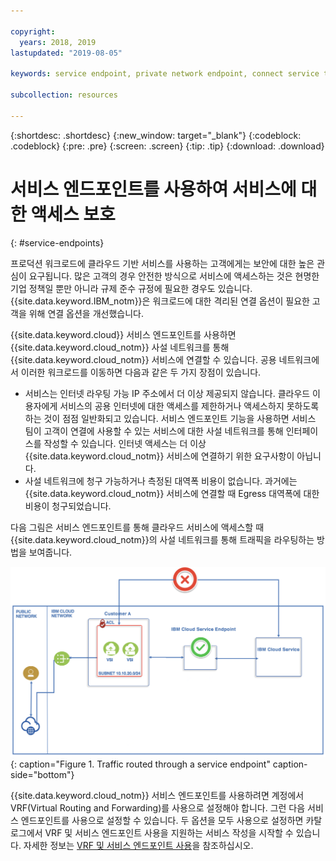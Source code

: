 ```yaml
---

copyright:
  years: 2018, 2019
lastupdated: "2019-08-05"

keywords: service endpoint, private network endpoint, connect service to private network

subcollection: resources

---
```


{:shortdesc: .shortdesc}
{:new_window: target="_blank"}
{:codeblock: .codeblock}
{:pre: .pre}
{:screen: .screen}
{:tip: .tip}
{:download: .download}

# 서비스 엔드포인트를 사용하여 서비스에 대한 액세스 보호
{: #service-endpoints}

프로덕션 워크로드에 클라우드 기반 서비스를 사용하는 고객에게는 보안에 대한 높은 관심이 요구됩니다. 많은 고객의 경우 안전한 방식으로 서비스에 액세스하는 것은 현명한 기업 정책일 뿐만 아니라 규제 준수 규정에 필요한 경우도 있습니다. {{site.data.keyword.IBM_notm}}은 워크로드에 대한 격리된 연결 옵션이 필요한 고객을 위해 연결 옵션을 개선했습니다. 

{{site.data.keyword.cloud}} 서비스 엔드포인트를 사용하면 {{site.data.keyword.cloud_notm}} 사설 네트워크를 통해 {{site.data.keyword.cloud_notm}} 서비스에 연결할 수 있습니다. 공용 네트워크에서 이러한 워크로드를 이동하면 다음과 같은 두 가지 장점이 있습니다.

* 서비스는 인터넷 라우팅 가능 IP 주소에서 더 이상 제공되지 않습니다. 클라우드 이용자에게 서비스의 공용 인터넷에 대한 액세스를 제한하거나 액세스하지 못하도록 하는 것이 점점 일반화되고 있습니다. 서비스 엔드포인트 기능을 사용하면 서비스 팀이 고객이 연결에 사용할 수 있는 서비스에 대한 사설 네트워크를 통해 인터페이스를 작성할 수 있습니다. 인터넷 액세스는 더 이상 {{site.data.keyword.cloud_notm}} 서비스에 연결하기 위한 요구사항이 아닙니다.
* 사설 네트워크에 청구 가능하거나 측정된 대역폭 비용이 없습니다. 과거에는 {{site.data.keyword.cloud_notm}} 서비스에 연결할 때 Egress 대역폭에 대한 비용이 청구되었습니다. 

다음 그림은 서비스 엔드포인트를 통해 클라우드 서비스에 액세스할 때 {{site.data.keyword.cloud_notm}}의 사설 네트워크를 통해 트래픽을 라우팅하는 방법을 보여줍니다.

![IBM Cloud 서비스 엔드포인트](images/CSE.png "서비스 엔드포인트를 통해 라우팅되는 트래픽"){: caption="Figure 1. Traffic routed through a service endpoint" caption-side="bottom"}

{{site.data.keyword.cloud_notm}} 서비스 엔드포인트를 사용하려면 계정에서 VRF(Virtual Routing and Forwarding)를 사용으로 설정해야 합니다.  그런 다음 서비스 엔드포인트를 사용으로 설정할 수 있습니다. 두 옵션을 모두 사용으로 설정하면 카탈로그에서 VRF 및 서비스 엔드포인트 사용을 지원하는 서비스 작성을 시작할 수 있습니다. 자세한 정보는 [VRF 및 서비스 엔드포인트 사용](/docs/account?topic=account-vrf-service-endpoint)을 참조하십시오.
